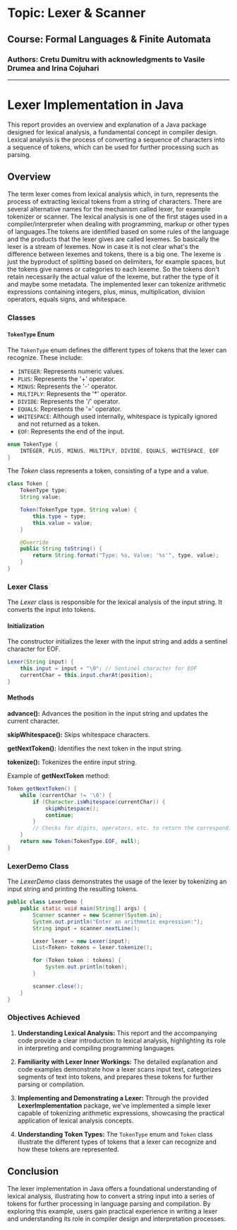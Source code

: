 # Topic: Lexer & Scanner

## Course: Formal Languages & Finite Automata
### Authors: Cretu Dumitru with acknowledgments to Vasile Drumea and Irina Cojuhari

---
# Lexer Implementation in Java

This report provides an overview and explanation of a Java package designed for lexical analysis, a fundamental concept in compiler design. Lexical analysis is the process of converting a sequence of characters into a sequence of tokens, which can be used for further processing such as parsing.

## Overview


The term lexer comes from lexical analysis which, in turn, represents the process of extracting lexical tokens from a string of characters. There are several alternative names for the mechanism called lexer, for example tokenizer or scanner. The lexical analysis is one of the first stages used in a compiler/interpreter when dealing with programming, markup or other types of languages.The tokens are identified based on some rules of the language and the products that the lexer gives are called lexemes. So basically the lexer is a stream of lexemes. Now in case it is not clear what's the difference between lexemes and tokens, there is a big one. The lexeme is just the byproduct of splitting based on delimiters, for example spaces, but the tokens give names or categories to each lexeme. So the tokens don't retain necessarily the actual value of the lexeme, but rather the type of it and maybe some metadata.
The implemented lexer can tokenize arithmetic expressions containing integers, plus, minus, multiplication, division operators, equals signs, and whitespace.

### Classes

#### `TokenType` Enum

The `TokenType` enum defines the different types of tokens that the lexer can recognize. These include:

- `INTEGER`: Represents numeric values.
- `PLUS`: Represents the '+' operator.
- `MINUS`: Represents the '-' operator.
- `MULTIPLY`: Represents the '*' operator.
- `DIVIDE`: Represents the '/' operator.
- `EQUALS`: Represents the '=' operator.
- `WHITESPACE`: Although used internally, whitespace is typically ignored and not returned as a token.
- `EOF`: Represents the end of the input.

```java
enum TokenType {
    INTEGER, PLUS, MINUS, MULTIPLY, DIVIDE, EQUALS, WHITESPACE, EOF
}
```
The *Token* class represents a token, consisting of a type and a value.
```java
class Token {
    TokenType type;
    String value;

    Token(TokenType type, String value) {
        this.type = type;
        this.value = value;
    }

    @Override
    public String toString() {
        return String.format("Type: %s, Value: '%s'", type, value);
    }
}
```
### Lexer Class
The *Lexer* class is responsible for the lexical analysis of the input string. It converts the input into tokens.

#### Initialization

The constructor initializes the lexer with the input string and adds a sentinel character for EOF.

```java
Lexer(String input) {
    this.input = input + "\0"; // Sentinel character for EOF
    currentChar = this.input.charAt(position);
}
```

#### Methods
**advance():** Advances the position in the input string and updates the current character.

**skipWhitespace():** Skips whitespace characters.

**getNextToken():** Identifies the next token in the input string.

**tokenize():** Tokenizes the entire input string.

Example of **getNextToken** method:

```java
Token getNextToken() {
    while (currentChar != '\0') {
        if (Character.isWhitespace(currentChar)) {
            skipWhitespace();
            continue;
        }
        // Checks for digits, operators, etc. to return the corresponding token.
    }
    return new Token(TokenType.EOF, null);
}
```

### LexerDemo Class
The *LexerDemo* class demonstrates the usage of the lexer by tokenizing an input string and printing the resulting tokens.

```java
public class LexerDemo {
    public static void main(String[] args) {
        Scanner scanner = new Scanner(System.in);
        System.out.println("Enter an arithmetic expression:");
        String input = scanner.nextLine();

        Lexer lexer = new Lexer(input);
        List<Token> tokens = lexer.tokenize();

        for (Token token : tokens) {
            System.out.println(token);
        }

        scanner.close();
    }
}
```
### Objectives Achieved
1. **Understanding Lexical Analysis:** This report and the accompanying code provide a clear introduction to lexical analysis, highlighting its role in interpreting and compiling programming languages.

2. **Familiarity with Lexer Inner Workings:** The detailed explanation and code examples demonstrate how a lexer scans input text, categorizes segments of text into tokens, and prepares these tokens for further parsing or compilation.

3. **Implementing and Demonstrating a Lexer:** Through the provided **LexerImplementation** package, we've implemented a simple lexer capable of tokenizing arithmetic expressions, showcasing the practical application of lexical analysis concepts.

4. **Understanding Token Types:** The `TokenType` enum and `Token` class illustrate the different types of tokens that a lexer can recognize and how these tokens are represented.

## Conclusion
The lexer implementation in Java offers a foundational understanding of lexical analysis, illustrating how to convert a string input into a series of tokens for further processing in language parsing and compilation. By exploring this example, users gain practical experience in writing a lexer and understanding its role in compiler design and interpretation processes.